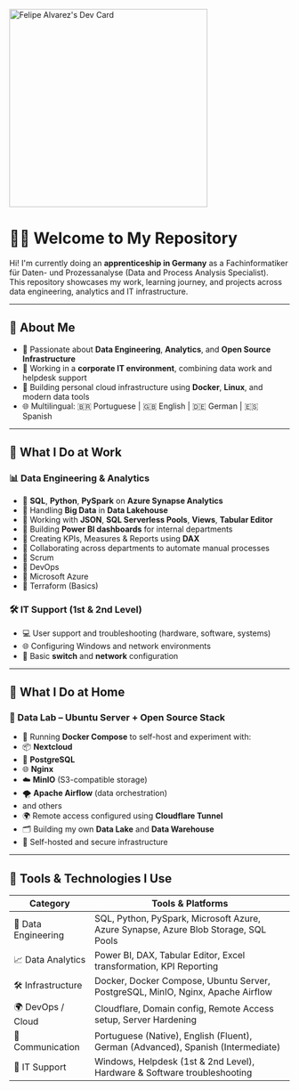  <a href="https://app.daily.dev/felipealvarez"><img src="https://api.daily.dev/devcards/v2/kNEHrH32nfJ39sKes4t50.png?type=default&r=3su" width="356" alt="Felipe Alvarez's Dev Card"/></a>

# 👨‍💻 Welcome to My Repository

Hi! I'm currently doing an **apprenticeship in Germany** as a Fachinformatiker für Daten- und Prozessanalyse (Data and Process Analysis Specialist).  
This repository showcases my work, learning journey, and projects across data engineering, analytics and IT infrastructure.

---

## 🚀 About Me

- 🧠 Passionate about **Data Engineering**, **Analytics**, and **Open Source Infrastructure**
- 💼 Working in a **corporate IT environment**, combining data work and helpdesk support
- 🧰 Building personal cloud infrastructure using **Docker**, **Linux**, and modern data tools
- 🌐 Multilingual: 🇧🇷 Portuguese | 🇬🇧 English | 🇩🇪 German | 🇪🇸 Spanish

---

## 🏢 What I Do at Work

### 📊 Data Engineering & Analytics
- 🔹 **SQL**, **Python**, **PySpark** on **Azure Synapse Analytics**
- 🔹 Handling **Big Data** in **Data Lakehouse**
- 🔹 Working with **JSON**, **SQL Serverless Pools**, **Views**, **Tabular Editor**
- 🔹 Building **Power BI dashboards** for internal departments
- 🔹 Creating KPIs, Measures & Reports using **DAX**
- 🔹 Collaborating across departments to automate manual processes
- 🔹 Scrum
- 🔹 DevOps
- 🔹 Microsoft Azure
- 🔹 Terraform (Basics)

### 🛠️ IT Support (1st & 2nd Level)
- 💻 User support and troubleshooting (hardware, software, systems)
- 🌐 Configuring Windows and network environments
- 🔌 Basic **switch** and **network** configuration

---

## 🏡 What I Do at Home

### 🧪 Data Lab – Ubuntu Server + Open Source Stack
  - 🐳 Running **Docker Compose** to self-host and experiment with:
  - 📦 **Nextcloud**
  - 🐘 **PostgreSQL**
  - 🌐 **Nginx**
  - ☁️ **MinIO** (S3-compatible storage)
  - 🌪️ **Apache Airflow** (data orchestration)
  - and others
  - 🌍 Remote access configured using **Cloudflare Tunnel**
  - 🗂️ Building my own **Data Lake** and **Data Warehouse**
  - 🔐 Self-hosted and secure infrastructure

---

## 🧠 Tools & Technologies I Use

| Category              | Tools & Platforms                                                                 |
|-----------------------|-----------------------------------------------------------------------------------|
| 💾 Data Engineering   | SQL, Python, PySpark, Microsoft Azure, Azure Synapse, Azure Blob Storage, SQL Pools|
| 📈 Data Analytics     | Power BI, DAX, Tabular Editor, Excel transformation, KPI Reporting                |
| 🛠️ Infrastructure     | Docker, Docker Compose, Ubuntu Server, PostgreSQL, MinIO, Nginx, Apache Airflow   |
| 🌍 DevOps / Cloud      | Cloudflare, Domain config, Remote Access setup, Server Hardening                 |
| 💬 Communication       | Portuguese (Native), English (Fluent), German (Advanced), Spanish (Intermediate) |
| 💼 IT Support          | Windows, Helpdesk (1st & 2nd Level), Hardware & Software troubleshooting          |



